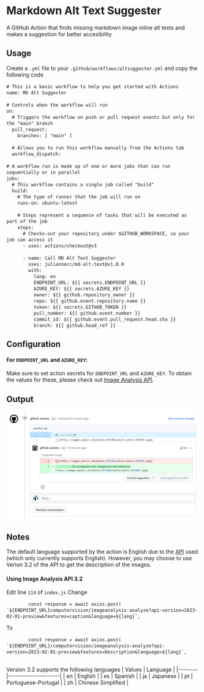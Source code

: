 # Markdown Alt Text Suggester
A GitHub Action that finds missing markdown image inline alt texts and makes a suggestion for better accesibility

## Usage
Create a `.yml` file to your `.github/workflows/altsuggester.yml` and copy the following code
```
# This is a basic workflow to help you get started with Actions
name: MD Alt Suggester

# Controls when the workflow will run
on:
  # Triggers the workflow on push or pull request events but only for the "main" branch
  pull_request:
    branches: [ "main" ]

  # Allows you to run this workflow manually from the Actions tab
  workflow_dispatch:

# A workflow run is made up of one or more jobs that can run sequentially or in parallel
jobs:
  # This workflow contains a single job called "build"
  build:
    # The type of runner that the job will run on
    runs-on: ubuntu-latest

    # Steps represent a sequence of tasks that will be executed as part of the job
    steps:
      # Checks-out your repository under $GITHUB_WORKSPACE, so your job can access it
      - uses: actions/checkout@v3

      - name: Call MD Alt Text Suggester
        uses: juliannecc/md-alt-text@v1.0.0
        with:
          lang: en
          ENDPOINT_URL: ${{ secrets.ENDPOINT_URL }}
          AZURE_KEY: ${{ secrets.AZURE_KEY }}
          owner: ${{ github.repository_owner }}
          repo: ${{ github.event.repository.name }}
          token: ${{ secrets.GITHUB_TOKEN }}
          pull_number: ${{ github.event.number }}
          commit_id: ${{ github.event.pull_request.head.sha }}
          branch: ${{ github.head_ref }}
```
## Configuration
#### For `ENDPOINT_URL` and `AZURE_KEY`:
Make sure to set action secrets for `ENDPOINT_URL` and `AZURE_KEY`. To obtain the values for these, please check out [Image Analysis API](https://learn.microsoft.com/en-us/azure/cognitive-services/computer-vision/how-to/call-analyze-image?tabs=rest).

## Output
![Example Output](example.png)

## Notes
The default language supported by the action is English due to the [API](https://learn.microsoft.com/en-us/azure/cognitive-services/computer-vision/how-to/call-analyze-image?tabs=rest) used (which only currently supports English). However, you may choose to use Verion 3.2 of the API to get the description of the images. 

#### Using Image Analysis API 3.2
Edit line `114` of `index.js`
Change 
```
        const response = await axios.post( `${ENDPOINT_URL}computervision/imageanalysis:analyze?api-version=2023-02-01-preview&features=caption&language=${lang}`, 

```
To
```
        const response = await axios.post( `${ENDPOINT_URL}/computervision/imageanalysis:analyze?api-version=2023-02-01-preview&features=Description&language=${lang}`, 


```

Version 3.2 supports the following languages
| Values | Language            |
|--------|---------------------|
| en     | English             |
| es     | Spanish             |
| ja     | Japanese            |
| pt     | Portuguese-Portugal |
| zh     | Chinese Simplified  |
